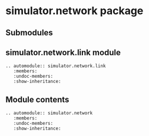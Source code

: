 # simulator.network package

## Submodules

## simulator.network.link module

```{eval-rst}
.. automodule:: simulator.network.link
   :members:
   :undoc-members:
   :show-inheritance:
```

## Module contents

```{eval-rst}
.. automodule:: simulator.network
   :members:
   :undoc-members:
   :show-inheritance:
```

